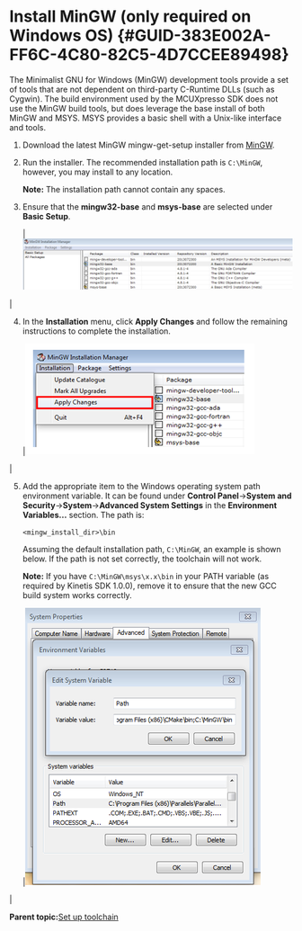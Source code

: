 # Install MinGW \(only required on Windows OS\) {#GUID-383E002A-FF6C-4C80-82C5-4D7CCEE89498}

The Minimalist GNU for Windows \(MinGW\) development tools provide a set of tools that are not dependent on third-party C-Runtime DLLs \(such as Cygwin\). The build environment used by the MCUXpresso SDK does not use the MinGW build tools, but does leverage the base install of both MinGW and MSYS. MSYS provides a basic shell with a Unix-like interface and tools.

1.  Download the latest MinGW mingw-get-setup installer from [MinGW](http://sourceforge.net/projects/mingw/files/Installer/).
2.  Run the installer. The recommended installation path is `C:\MinGW`, however, you may install to any location.

    **Note:** The installation path cannot contain any spaces.

3.  Ensure that the **mingw32-base** and **msys-base** are selected under **Basic Setup**.

    |![](../images/setup_mingw_and_msys.png "Set up MinGW and MSYS")

|

4.  In the **Installation** menu, click **Apply Changes** and follow the remaining instructions to complete the installation.

    |![](../images/complete_mingw_and_msys_installation.png "Complete MinGW and MSYS installation")

|

5.  Add the appropriate item to the Windows operating system path environment variable. It can be found under **Control Panel**-\>**System and Security**-\>**System**-\>**Advanced System Settings** in the **Environment Variables...** section. The path is:

    ```
    <mingw_install_dir>\bin
    ```

    Assuming the default installation path, `C:\MinGW`, an example is shown below. If the path is not set correctly, the toolchain will not work.

    **Note:** If you have `C:\MinGW\msys\x.x\bin` in your PATH variable \(as required by Kinetis SDK 1.0.0\), remove it to ensure that the new GCC build system works correctly.

    |![](../images/add_path_systems_environment.png "Add Path to systems environment")

|


**Parent topic:**[Set up toolchain](../topics/set_up_toolchain.md)

